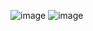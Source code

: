 
![image](https://github.com/user-attachments/assets/0bf04075-79e7-4e0d-8b81-4865c3c2bd77) ![image](https://github.com/user-attachments/assets/fa6516d9-4677-4782-89be-40266cd4961a)

